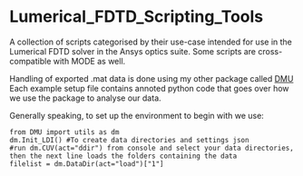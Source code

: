 # Lumerical_FDTD_Scripting_Tools
A collection of scripts categorised by their use-case intended for use in the Lumerical FDTD solver in the Ansys optics suite. Some scripts are cross-compatible with MODE as well.

Handling of exported .mat data is done using my other package called [DMU](https://github.com/DeltaMod/DMU/tree/main/DMU)
Each example setup file contains annoted python code that goes over how we use the package to analyse our data.

Generally speaking, to set up the environment to begin with we use:
```
from DMU import utils as dm
dm.Init_LDI() #To create data directories and settings json
#run dm.CUV(act="ddir") from console and select your data directories, then the next line loads the folders containing the data
filelist = dm.DataDir(act="load")["1"]
```
